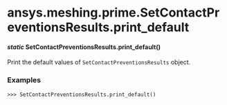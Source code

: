 <a id="ansys-meshing-prime-setcontactpreventionsresults-print-default"></a>

# ansys.meshing.prime.SetContactPreventionsResults.print_default

<a id="ansys.meshing.prime.SetContactPreventionsResults.print_default"></a>

#### *static* SetContactPreventionsResults.print_default()

Print the default values of `SetContactPreventionsResults` object.

### Examples

```pycon
>>> SetContactPreventionsResults.print_default()
```

<!-- !! processed by numpydoc !! -->
